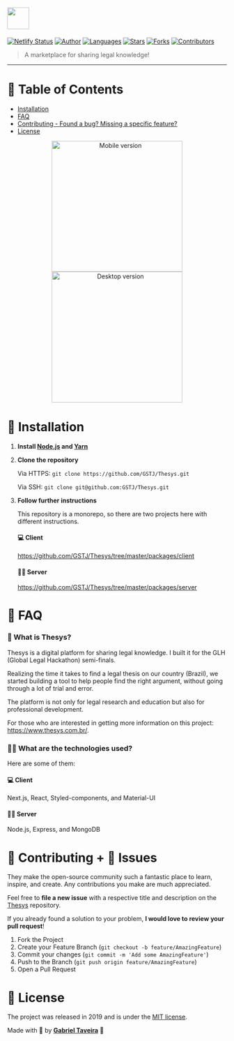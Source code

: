 #  <img src="https://d33wubrfki0l68.cloudfront.net/370ae4842ec728b588f44e0ecdd5b3939e2368b0/bb3a4/static/logo.svg" height="50"/>

[![Netlify Status](https://api.netlify.com/api/v1/badges/17d64968-e9e7-4733-b46c-4dfb9a4b7eb0/deploy-status)](https://app.netlify.com/sites/optimistic-easley-e6332b/deploys)
[![Author](https://img.shields.io/badge/author-GSTJ-F2C702?style=flat-square)](https://github.com/GSTJ)
[![Languages](https://img.shields.io/github/languages/count/GSTJ/Thesys?color=%23F2C702&style=flat-square)](#)
[![Stars](https://img.shields.io/github/stars/GSTJ/Thesys?color=F2C702&style=flat-square)](https://github.com/GSTJ/Thesys/stargazers)
[![Forks](https://img.shields.io/github/forks/GSTJ/Thesys?color=%23F2C702&style=flat-square)](https://github.com/GSTJ/Thesys/network/members)
[![Contributors](https://img.shields.io/github/contributors/GSTJ/Thesys?color=F2C702&style=flat-square)](https://github.com/GSTJ/Thesys/graphs/contributors)

>  A marketplace for sharing legal knowledge!

--- ---

# :pushpin: Table of Contents

* [Installation](#construction_worker-installation)
* [FAQ](#postbox-faq)
* [Contributing - Found a bug? Missing a specific feature?](#tada-contributing--bug-issues)
* [License](#closed_book-license)

<p align="center">
  <img src="https://i.imgur.com/cHRaaBa.gif" alt="Mobile version" border="0"  height="300">
  <img src="https://i.imgur.com/znqEuDs.gif" alt="Desktop version" border="0" height="300">
</p>

# :construction_worker: Installation

1. **Install [Node.js](https://nodejs.org/en/download/) and [Yarn](https://yarnpkg.com/)**

2. **Clone the repository**

   Via HTTPS: `git clone https://github.com/GSTJ/Thesys.git`

   Via SSH: `git clone git@github.com:GSTJ/Thesys.git`

3. **Follow further instructions**

    This repository is a monorepo, so there are two projects here with different instructions.

    #### 💻 Client

    https://github.com/GSTJ/Thesys/tree/master/packages/client

    #### 👨‍💻 Server

    https://github.com/GSTJ/Thesys/tree/master/packages/server

# :postbox: FAQ

### 🙋‍ What is Thesys?

Thesys is a digital platform for sharing legal knowledge. I built it for the GLH (Global Legal Hackathon) semi-finals.

Realizing the time it takes to find a legal thesis on our country (Brazil), we started building a tool to help people find the right argument, without going through a lot of trial and error.

The platform is not only for legal research and education but also for professional development.

For those who are interested in getting more information on this project: https://www.thesys.com.br/.


### 👨‍🔬 What are the technologies used?

Here are some of them:

#### 💻 Client

Next.js, React, Styled-components, and Material-UI

#### 👨‍💻 Server

Node.js, Express, and MongoDB

# :tada: Contributing + :bug: Issues

They make the open-source community such a fantastic place to learn, inspire, and create. Any contributions you make are much appreciated.

Feel free to **file a new issue** with a respective title and description on the [Thesys](https://github.com/GSTJ/Thesys/issues) repository.

If you already found a solution to your problem, **I would love to review your pull request**!

1. Fork the Project
2. Create your Feature Branch (`git checkout -b feature/AmazingFeature`)
3. Commit your changes (`git commit -m 'Add some AmazingFeature'`)
4. Push to the Branch (`git push origin feature/AmazingFeature`)
5. Open a Pull Request

# :closed_book: License

The project was released in 2019 and is under the [MIT license](https://github.com/GSTJ/Thesys/master/LICENSE).

Made with 💖 by [**Gabriel Taveira**](https://github.com/GSTJ)  🚀
